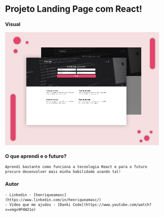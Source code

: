 # Projeto Landing Page com React!

### Visual

![](/public/design.jpg)

### O que aprendi e o futuro?
    Aprendi bastante como funciona a tecnologia React e para o futuro procuro desenvolver mais minha habilidade usando tal!

### Autor
    - Linkedin - [henriqueamasc](https://www.linkedin.com/in/henriqueamasc/)
    - Vídeo que me ajudou - [Danki Code](https://www.youtube.com/watch?v=xmgx9P4W21o)
